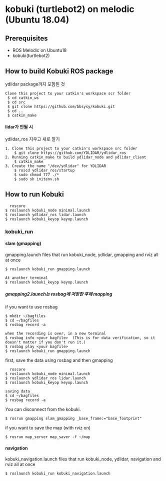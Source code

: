 # kobuki (turtlebot2) on melodic (Ubuntu 18.04)



## Prerequisites

* ROS Melodic on  Ubuntu18
* kobuki(turtlebot2)

## How to build Kobuki ROS package

ydlidar package까지 포함된 것

```
Clone this project to your catkin's workspace scr folder
 $ cd catkin_ws
 $ cd src
 $ git clone https://github.com/bbsysy/kobuki.git
 $ cd ..
 $ catkin_make

```



#### lidar가 안될 시

ydlidar_ros 지우고 새로 깔기

```
1. Clone this project to your catkin's workspace src folder
    $ git clone https://github.com/YDLIDAR/ydlidar_ros
2. Running catkin_make to build ydlidar_node and ydlidar_client
    $ catkin_make
3. Create the name "/dev/ydlidar" for YDLIDAR
    $ roscd ydlidar_ros/startup
    $ sudo chmod 777 ./*
    $ sudo sh initenv.sh
```



## How to run Kobuki

```
  roscore
$ roslaunch kobuki_node minimal.launch
$ roslaunch ydlidar_ros lidar.launch
$ roslaunch kobuki_keyop keyop.launch
```

### kobuki_run

#### slam (gmapping)

gmapping.launch files that run kobuki_node, ydlidar, gmapping and rviz all at once

```
$ roslaunch kobuki_run gmapping.launch

At another terminal
$ roslaunch kobuki_keyop keyop.launch
```

##### gmapping2.launch는 rosbag에 저장한 후에 mapping

if you want to use rosbag

```
$ mkdir ~/bagfiles
$ cd ~/bagfiles
$ rosbag record -a

when the recording is over, in a new terminal
$ rosbag info <your bagfile>  (This is for data verification, so it doesn't matter if you don't run it.)
$ rosbag play <your bagfile>
$ roslaunch kobuki_run gmapping.launch
```

first, save the data using rosbag and then gmapping

```
  roscore
$ roslaunch kobuki_node minimal.launch
$ roslaunch ydlidar_ros lidar.launch
$ roslaunch kobuki_keyop keyop.launch

saving data
$ cd ~/bagfiles
$ rosbag record -a
```

You can disconnect from the kobuki.

```
$ rosrun gmapping slam_gmapping _base_frame:="base_footprint"
```

if you want to save the map (with rviz on)

```
$ rosrun map_server map_saver -f ~/map
```



#### navigation

kobuki_navigation.launch files that run kobuki_node, ydlidar, navigation and rviz all at once

```
$ roslaunch kobuki_run kobuki_navigation.launch
```

